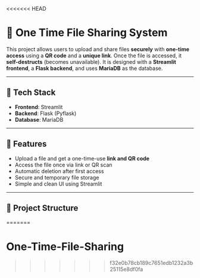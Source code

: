 <<<<<<< HEAD
# 📁 One Time File Sharing System

This project allows users to upload and share files **securely** with **one-time access** using a **QR code** and a **unique link**. Once the file is accessed, it **self-destructs** (becomes unavailable). It is designed with a **Streamlit frontend**, a **Flask backend**, and uses **MariaDB** as the database.

---

## 🔧 Tech Stack

- **Frontend**: Streamlit
- **Backend**: Flask (Pyflask)
- **Database**: MariaDB

---

## 🚀 Features

- Upload a file and get a one-time-use **link and QR code**
- Access the file once via link or QR scan
- Automatic deletion after first access
- Secure and temporary file storage
- Simple and clean UI using Streamlit

---

## 📂 Project Structure

=======
# One-Time-File-Sharing
>>>>>>> f32e0b78cb189c7651edb1232a3b25115e8df0fa
